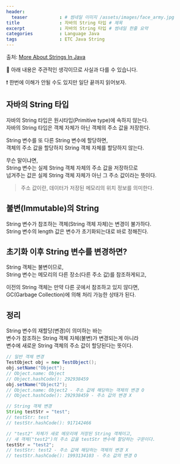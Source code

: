 ```yaml
---
header:
  teaser            : # 썸네일 이미지 /assets/images/face_army.jpg
title               : 자바의 String 타입 # 제목
excerpt             : 자바의 String 타입 # 썸네일 한줄 요약
categories          : Language Java
tags                : ETC Java String
---
```


출처: [More About Strings In Java](https://medium.com/omarelgabrys-blog/more-about-strings-in-java-fb2480af8a19)  

🚫 아래 내용은 주관적인 생각이므로 사실과 다를 수 있습니다.  

❗️ 한번에 이해가 안될 수도 있지만 일단 끝까지 읽어보자.  

## 자바의 String 타입

자바의 String 타입은 원시타입(Primitive type)에 속하지 않는다.  
자바의 String 타입은 객체 자체가 아닌 객체의 주소 값을 저장한다.  

String 변수를 또 다른 String 변수에 할당하면,  
객체의 주소 값을 할당하지 String 객체 자체를 할당하지 않는다.  

무슨 말이냐면,  
String 변수는 실제 String 객체 자체의 주소 값을 저장하므로  
넘겨주는 값은 실제 String 객체 자체가 아닌 그 주소 값이라는 뜻이다.  

> 주소 값이란, 데이터가 저장된 메모리의 위치 정보를 의미한다.

## 불변(Immutable)의 String

String 변수가 참조하는 객체(String 객체 자체)는 변경이 불가하다.  
String 변수의 length 값은 변수가 초기화되는대로 바로 정해진다.  

## 초기화 이후 String 변수를 변경하면?

String 객체는 불변이므로,  
String 변수는 메모리의 다른 장소(다른 주소 값)를 참조하게되고,  

이전의 String 객체는 만약 다른 곳에서 참조하고 있지 않다면,  
GC(Garbage Collection)에 의해 처리 가능한 상태가 된다.  

## 정리

String 변수의 재할당(변경)이 의미하는 바는  
변수가 참조하는 String 객체 자체(불변)가 변경되는게 아니라  
변수에 새로운 String 객체의 주소 값이 할당된다는 뜻이다.  

```java
// 일반 객체 변경
TestObject obj = new TestObject();
obj.setName("Object");
// Object.name: Object
// Object.hashCode(): 292938459
obj.setName("Object2");
// Object.name: Object2 - 주소 값에 해당하는 객체의 변경 O
// Object.hashCode(): 292938459 - 주소 값의 변경 X

// String 객체 변경
String testStr = "test";
// testStr: test
// testStr.hashCode(): 917142466

// "test2" 자체가 새로 메모리에 저장된 String 객체이고,
// 새 객체("test2")의 주소 값을 testStr 변수에 할당하는 구문이다.
testStr = "test2";
// testStr: test2 - 주소 값에 해당하는 객체의 변경 X
// testStr.hashCode(): 1993134103 - 주소 값의 변경 O
```
